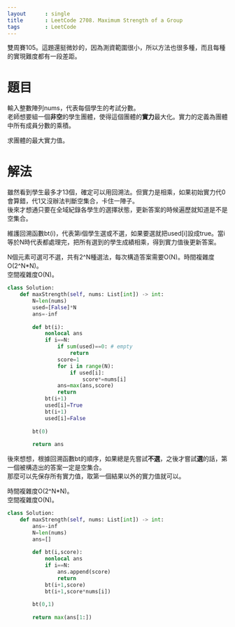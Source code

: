```yaml
--- 
layout      : single
title       : LeetCode 2708. Maximum Strength of a Group
tags        : LeetCode
---
```

雙周賽105。這題還挺微妙的，因為測資範圍很小，所以方法也很多種，而且每種的實現難度都有一段差距。  

# 題目
輸入整數陣列nums，代表每個學生的考試分數。  
老師想要組一個**非空**的學生團體，使得這個團體的**實力**最大化。實力的定義為團體中所有成員分數的乘積。  

求團體的最大實力值。  

# 解法
雖然看到學生最多才13個，確定可以用回溯法。但實力是相乘，如果初始實力代0會算錯，代1又沒辦法判斷空集合，卡住一陣子。  
後來才想通只要在全域紀錄各學生的選擇狀態，更新答案的時候遍歷就知道是不是空集合。  

維護回溯函數bt(i)，代表第i個學生選或不選，如果要選就把used[i]設成true。當i等於N時代表都處理完，把所有選到的學生成績相乘，得到實力值後更新答案。  

N個元素可選可不選，共有2^N種選法，每次構造答案需要O(N)。時間複雜度O(2^N\*N)。  
空間複雜度O(N)。  

```python
class Solution:
    def maxStrength(self, nums: List[int]) -> int:
        N=len(nums)
        used=[False]*N
        ans=-inf
        
        def bt(i):
            nonlocal ans
            if i==N:
                if sum(used)==0: # empty
                    return
                score=1
                for i in range(N):
                    if used[i]:
                        score*=nums[i]
                ans=max(ans,score)
                return
            bt(i+1)
            used[i]=True
            bt(i+1)
            used[i]=False
            
        bt(0)
        
        return ans
```

後來想想，根據回溯函數bt的順序，如果總是先嘗試**不選**，之後才嘗試**選**的話，第一個被構造出的答案一定是空集合。  
那麼可以先保存所有實力值，取第一個結果以外的實力值就可以。  

時間複雜度O(2^N\*N)。  
空間複雜度O(N)。  

```python
class Solution:
    def maxStrength(self, nums: List[int]) -> int:
        ans=-inf
        N=len(nums)
        ans=[]
        
        def bt(i,score):
            nonlocal ans
            if i==N:
                ans.append(score)
                return
            bt(i+1,score)
            bt(i+1,score*nums[i])
        
        bt(0,1)
        
        return max(ans[1:])
```